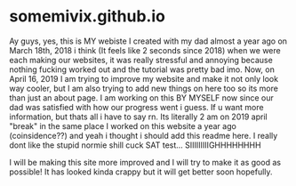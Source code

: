 # somemivix.github.io
Ay guys, yes, this is MY webiste I created with my dad almost a year ago on March 18th, 2018 i think (It feels like 2 seconds since 2018) when we were each making our websites, it was really stressful and annoying because nothing fucking worked out and the tutorial was pretty bad imo. Now, on April 16, 2019 I am trying to improve my website and make it not only look way cooler, but I am also trying to add new things on here too so its more than just an about page. I am working on this BY MYSELF now since our dad was satisfied with how our progress went i guess. If u want more information, but thats all i have to say rn. Its literally 2 am on 2019 april "break" in the same place I worked on this website a year ago (coinsidence??) and yeah i thought i should add this readme here. I really dont like the stupid normie shill cuck SAT test... SIIIIIIIIIGHHHHHHHH

I will be making this site more improved and I will try to make it as good as possible! It has looked kinda crappy but it will get better soon hopefully.
